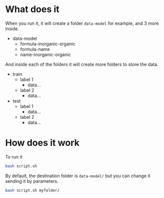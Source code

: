 # What does it

When you run it, it will create a folder `data-model` for example,
and 3 more inside.

* data-model
  * formula-inorganic-organic
  * formula-name
  * name-inorganic-organic

And inside each of the folders it will create more folders
to store the data.

* train
  * label 1
    * data... 
  * label 2
    * data...
* test
  * label 1
    * data...
  * label 2
    * data...


# How does it work

To run it

```bash 
bash script.sh
```

By default, the destination folder is `data-model/` 
but you can change it sending it by parameters.

```bash
bash script.sh myfolder/
```
